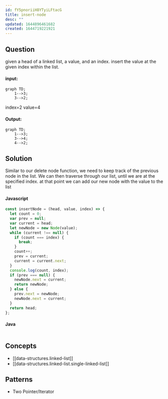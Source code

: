 ```yaml
---
id: fY5pnoriiH8YTyiLFtacG
title: insert-node
desc: ""
updated: 1644896461682
created: 1644719221921
---
```


## Question

given a head of a linked list, a value, and an index. insert the value at the given index within the list.

#### input:

```mermaid
graph TD;
    1-->3;
    3-->2;
```

index=2
value=4

#### Output:

```mermaid
graph TD;
    1-->3;
    3-->4;
    4-->2;
```

## Solution

Similar to our delete node function, we need to keep track of the previous node in the list. We can then traverse through our list, until we are at the specified index. at that point we can add our new node with the value to the list

#### Javascript

```javascript
const insertNode = (head, value, index) => {
  let count = 0;
  var prev = null;
  var current = head;
  let newNode = new Node(value);
  while (current !== null) {
    if (count === index) {
      break;
    }
    count++;
    prev = current;
    current = current.next;
  }
  console.log(count, index);
  if (prev === null) {
    newNode.next = current;
    return newNode;
  } else {
    prev.next = newNode;
    newNode.next = current;
  }
  return head;
};
```

#### Java

```java

```

## Concepts

- [[data-structures.linked-list]]
- [[data-structures.linked-list.single-linked-list]]

## Patterns

- Two Pointer/Iterator
